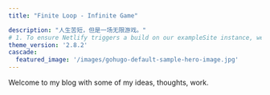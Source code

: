 ```yaml
---
title: "Finite Loop - Infinite Game"

description: "人生苦短，但是一场无限游戏。"
# 1. To ensure Netlify triggers a build on our exampleSite instance, we need to change a file in the exampleSite directory.
theme_version: '2.8.2'
cascade:
  featured_image: '/images/gohugo-default-sample-hero-image.jpg'
---
```

Welcome to my blog with some of my ideas, thoughts, work.
